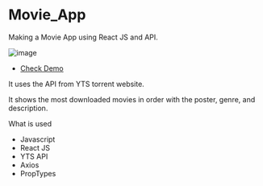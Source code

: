 # Movie_App

Making a Movie App using React JS and API.

![image](https://user-images.githubusercontent.com/77949696/128375034-752f771d-4eca-42bd-a577-7b278268bd82.png)
 - [Check Demo](https://jameshan2002.github.io/movie_app/)

It uses the API from YTS torrent website.

It shows the most downloaded movies in order with the poster, genre, and description.

What is used
- Javascript
- React JS
- YTS API
- Axios
- PropTypes
